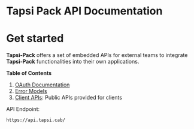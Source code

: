 # Tapsi Pack API Documentation
# Get started

**Tapsi-Pack** offers a set of embedded APIs for external teams to integrate **Tapsi-Pack** functionalities into their
own applications.

**Table of Contents**
1. [OAuth Documentation](/oauth/README.md#oauth-documentation)
2. [Error Models](/error-models/README.md#error-models-documentation)
3. [Client APIs](/apis/README.md#client-apis-documentation): Public APIs provided for clients


API Endpoint:

```
https://api.tapsi.cab/
```